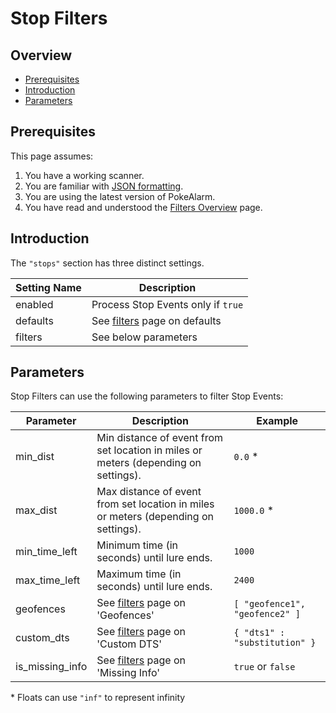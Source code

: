 # Stop Filters

## Overview

* [Prerequisites](#prerequisites)
* [Introduction](#introduction)
* [Parameters](#parameters)

## Prerequisites

This page assumes:

1. You have a working scanner.
2. You are familiar with
[JSON formatting](https://www.w3schools.com/js/js_json_intro.asp).
3. You are using the latest version of PokeAlarm.
4. You have read and understood the [Filters Overview](filters-overview)
page.

## Introduction

The `"stops"` section has three distinct settings.

| Setting Name         | Description                                               |
| -------------------- |---------------------------------------------------------- |
| enabled              | Process Stop Events only if `true`                        |
| defaults             | See [filters](filters-overview#defaults) page on defaults |
| filters              | See below parameters                                      |

## Parameters

Stop Filters can use the following parameters to filter Stop Events:

| Parameter     | Description                                  | Example |
| ------------- |--------------------------------------------- |---------|
| min_dist      | Min distance of event from set location in miles or meters (depending on settings). | `0.0` *|
| max_dist      | Max distance of event from set location in miles or meters (depending on settings). | `1000.0` *|
| min_time_left | Minimum time (in seconds) until lure ends.   | `1000`  |
| max_time_left | Maximum time (in seconds) until lure ends.   | `2400`  |
| geofences     | See [filters](filters-overview#geofence) page on 'Geofences'    | `[ "geofence1", "geofence2" ]` |
| custom_dts    | See [filters](filters-overview#custom-dts) page on 'Custom DTS'   | `{ "dts1" : "substitution" }` |
| is_missing_info | See [filters](filters-overview#missing-info) page on 'Missing Info' | `true` or `false` |

\* Floats can use `"inf"` to represent infinity
